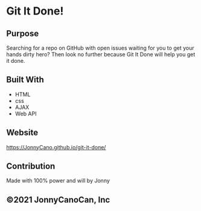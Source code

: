 # Git It Done!

## Purpose
Searching for a repo on GitHub with open issues waiting for you to get your hands dirty hero? Then look no further because Git It Done will help you get it done.

## Built With
* HTML
* css
* AJAX
* Web API

## Website
https://JonnyCano.github.io/git-it-done/

## Contribution
Made with 100% power and will by Jonny

## &copy;2021 JonnyCanoCan, Inc
